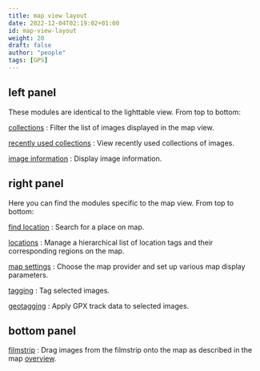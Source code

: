 ```yaml
---
title: map view layout
date: 2022-12-04T02:19:02+01:00
id: map-view-layout
weight: 20
draft: false
author: "people"
tags: [GPS]
---
```


## left panel
These modules are identical to the lighttable view. From top to bottom:

[collections](../module-reference/utility-modules/shared/collections.md)
: Filter the list of images displayed in the map view.

[recently used collections](../module-reference/utility-modules/shared/recent-collections.md)
: View recently used collections of images.

[image information](../module-reference/utility-modules/shared/image-information.md)
: Display image information.

## right panel

Here you can find the modules specific to the map view. From top to bottom:

[find location](../module-reference/utility-modules/map/find-location.md)
: Search for a place on map.

[locations](../module-reference/utility-modules/map/locations.md)
: Manage a hierarchical list of location tags and their corresponding regions on the map.

[map settings](../module-reference/utility-modules/map/map-settings.md)
: Choose the map provider and set up various map display parameters.

[tagging](../module-reference/utility-modules/shared/tagging.md)
: Tag selected images.

[geotagging](../module-reference/utility-modules/shared/geotagging.md)
: Apply GPX track data to selected images.

## bottom panel

[filmstrip](../module-reference/utility-modules/shared/filmstrip.md)
: Drag images from the filmstrip onto the map as described in the map [overview](./_index.md).
